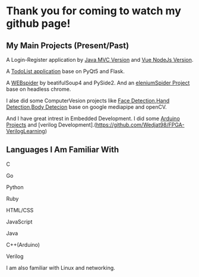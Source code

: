 # Thank you for coming to watch my github page!

## My Main Projects (Present/Past)

A Login-Register application by [Java MVC Version](https://github.com/Wedjat98/Login-Register-JavaVersion) and [Vue NodeJs Version](https://github.com/Wedjat98/Login-RegisterAPP).

A [TodoList application](https://github.com/Wedjat98/ToDoListAPP) base on PyQt5 and Flask.

A [WEBspider](https://github.com/Wedjat98/WeiboSpider) by beatifulSoup4 and PySide2. And an [eleniumSpider Project](https://github.com/Wedjat98/SeleniumSpider) base on headless chrome.

I alse did some ComputerVesion projects like [Face Detection](https://github.com/Wedjat98/Face-Detection),[Hand Detection](https://github.com/Wedjat98/HandDetect),[Body Detecion](https://github.com/Wedjat98/BodyTrack) base on google mediapipe and openCV.

And I have great intrest in Embedded Development. I did some [Arduino Projects](https://github.com/Wedjat98/Arduino-Backup) and [verilog Development].(https://github.com/Wedjat98/FPGA-VerilogLearning)


## Languages I Am Familiar With
C

Go

Python

Ruby

HTML/CSS

JavaScript

Java

C++(Arduino)

Verilog 

I am also familiar with Linux and networking.
